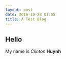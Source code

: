```yaml
---
layout: post
date: 2016-10-28 01:55
title: A Test Blog
---
```




## Hello 

My name is *Clinton* **Huynh** 
